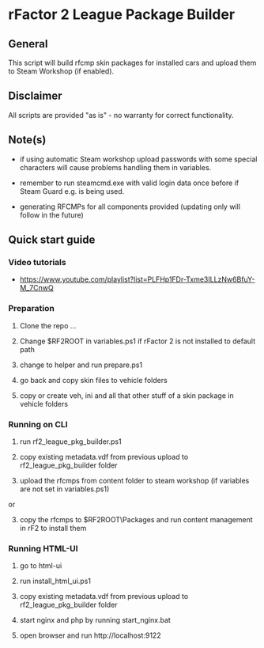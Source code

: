 # rFactor 2 League Package Builder

## General

This script will build rfcmp skin packages for installed cars and upload them to Steam Workshop (if enabled).

## Disclaimer

All scripts are provided "as is" - no warranty for correct functionality.

## Note(s)

- if using automatic Steam workshop upload passwords with some special characters will cause problems handling them in variables.

- remember to run steamcmd.exe with valid login data once before if Steam Guard e.g. is being used.

- generating RFCMPs for all components provided (updating only will follow in the future)

## Quick start guide

### Video tutorials

- https://www.youtube.com/playlist?list=PLFHp1FDr-Txme3ILLzNw6BfuY-M_7CnwQ

### Preparation

1. Clone the repo ...

2. Change $RF2ROOT in variables.ps1 if rFactor 2 is not installed to default path

3. change to helper and run prepare.ps1

4. go back and copy skin files to vehicle folders

5. copy or create veh, ini and all that other stuff of a skin package in vehicle folders

### Running on CLI

1. run rf2_league_pkg_builder.ps1 

2. copy existing metadata.vdf from previous upload to rf2_league_pkg_builder folder

3. upload the rfcmps from content folder to steam workshop (if variables are not set in variables.ps1)

or

3. copy the rfcmps to $RF2ROOT\Packages and run content management in rF2 to install them

### Running HTML-UI

1. go to html-ui

2. run install_html_ui.ps1

3. copy existing metadata.vdf from previous upload to rf2_league_pkg_builder folder

4. start nginx and php by running start_nginx.bat

5. open browser and run http://localhost:9122
